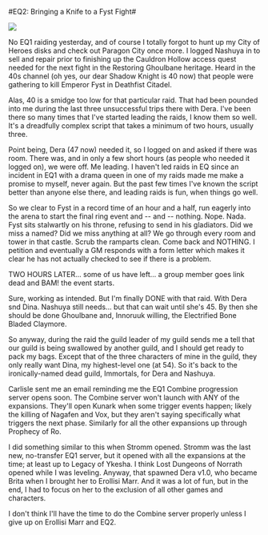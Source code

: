 #EQ2: Bringing a Knife to a Fyst Fight#

![](http://westkarana.com/images/nash-hollow.jpg)

No EQ1 raiding yesterday, and of course I totally forgot to hunt up my City of Heroes disks and check out Paragon City once more. I logged Nashuya in to sell and repair prior to finishing up the Cauldron Hollow access quest needed for the next fight in the Restoring Ghoulbane heritage. Heard in the 40s channel (oh yes, our dear Shadow Knight is 40 now) that people were gathering to kill Emperor Fyst in Deathfist Citadel.

Alas, 40 is a smidge too low for that particular raid. That had been pounded into me during the last three unsuccessful trips there with Dera. I've been there so many times that I've started leading the raids, I know them so well. It's a dreadfully complex script that takes a minimum of two hours, usually three.

Point being, Dera (47 now) needed it, so I logged on and asked if there was room. There was, and in only a few short hours (as people who needed it logged on), we were off. Me leading. I haven't led raids in EQ since an incident in EQ1 with a drama queen in one of my raids made me make a promise to myself, never again. But the past few times I've known the script better than anyone else there, and leading raids is fun, when things go well.

So we clear to Fyst in a record time of an hour and a half, run eagerly into the arena to start the final ring event and -- and -- nothing. Nope. Nada. Fyst sits stalwartly on his throne, refusing to send in his gladiators. Did we miss a named? Did we miss anything at all? We go through every room and tower in that castle. Scrub the ramparts clean. Come back and NOTHING. I petition and eventually a GM responds with a form letter which makes it clear he has not actually checked to see if there is a problem.

TWO HOURS LATER... some of us have left... a group member goes link dead and BAM! the event starts.

Sure, working as intended. But I'm finally DONE with that raid. With Dera snd Dina. Nashuya still needs... but that can wait until she's 45. By then she should be done Ghoulbane and, Innoruuk willing, the Electrified Bone Bladed Claymore.

So anyway, during the raid the guild leader of my guild sends me a tell that our guild is being swallowed by another guild, and I should get ready to pack my bags. Except that of the three characters of mine in the guild, they only really want Dina, my highest-level one (at 54). So it's back to the ironically-named dead guild, Immortals, for Dera and Nashuya.

Carlisle sent me an email reminding me the EQ1 Combine progression server opens soon. The Combine server won't launch with ANY of the expansions. They'll open Kunark when some trigger events happen; likely the killing of Nagafen and Vox, but they aren't saying specifically what triggers the next phase. Similarly for all the other expansions up through Prophecy of Ro.

I did something similar to this when Stromm opened. Stromm was the last new, no-transfer EQ1 server, but it opened with all the expansions at the time; at least up to Legacy of Ykesha. I think Lost Dungeons of Norrath opened while I was leveling. Anyway, that spawned Dera v1.0, who became Brita when I brought her to Erollisi Marr. And it was a lot of fun, but in the end, I had to focus on her to the exclusion of all other games and characters.

I don't think I'll have the time to do the Combine server properly unless I give up on Erollisi Marr and EQ2.
